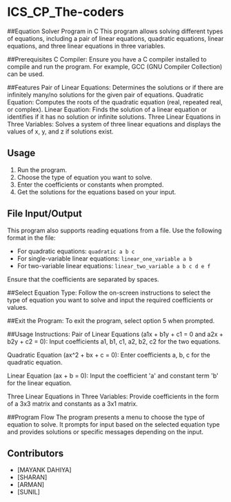 # ICS_CP_The-coders 

##Equation Solver Program in C
This program allows solving different types of equations, including a pair of linear equations, quadratic equations, linear equations, and three linear equations in three variables.

##Prerequisites
C Compiler: Ensure you have a C compiler installed to compile and run the program. For example, GCC (GNU Compiler Collection) can be used.


##Features
Pair of Linear Equations: Determines the solutions or if there are infinitely many/no solutions for the given pair of equations.
Quadratic Equation: Computes the roots of the quadratic equation (real, repeated real, or complex).
Linear Equation: Finds the solution of a linear equation or identifies if it has no solution or infinite solutions.
Three Linear Equations in Three Variables: Solves a system of three linear equations and displays the values of x, y, and z if solutions exist.


## Usage
1. Run the program.
2. Choose the type of equation you want to solve.
3. Enter the coefficients or constants when prompted.
4. Get the solutions for the equations based on your input.


## File Input/Output

This program also supports reading equations from a file. Use the following format in the file:

- For quadratic equations: `quadratic a b c`
- For single-variable linear equations: `linear_one_variable a b`
- For two-variable linear equations: `linear_two_variable a b c d e f`

Ensure that the coefficients are separated by spaces.


##Select Equation Type:
Follow the on-screen instructions to select the type of equation you want to solve and input the required coefficients or values.

##Exit the Program:
To exit the program, select option 5 when prompted.

##Usage Instructions:
Pair of Linear Equations (a1x + b1y + c1 = 0 and a2x + b2y + c2 = 0):
Input coefficients a1, b1, c1, a2, b2, c2 for the two equations.


Quadratic Equation (ax^2 + bx + c = 0):
Enter coefficients a, b, c for the quadratic equation.


Linear Equation (ax + b = 0):
Input the coefficient 'a' and constant term 'b' for the linear equation.


Three Linear Equations in Three Variables:
Provide coefficients in the form of a 3x3 matrix and constants as a 3x1 matrix.


##Program Flow
The program presents a menu to choose the type of equation to solve. It prompts for input based on the selected equation type and provides solutions or specific messages depending on the input.

## Contributors
- [MAYANK DAHIYA]
- [SHARAN]
- [ARMAN]
- [SUNIL]







